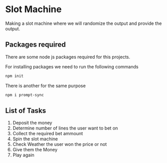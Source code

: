 # Slot Machine
Making a slot machine where we will randomize the output and provide the output.

## Packages required 
There are some node js packages required for this projects.

For installing packages we need to run the following commands

```bash
npm init
```

There is another for the same purpose
```bash
npm i prompt-sync
```

## List of Tasks

1. Deposit the money
1. Determine number of lines the user want to bet on
1. Collect the required bet ammount
1. Spin the slot machine
1. Check Weather the user won the price or not
1. Give them the Money
1. Play again